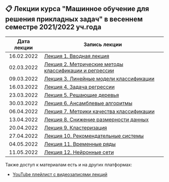 ## 📋 Лекции курса "Машинное обучение для решения прикладных задач" в весеннем семестре 2021/2022 уч.года

Дата лекции | Запись лекции  
|:----:|----|
|16.02.2022| [Лекция 1. Вводная лекция](https://youtu.be/lbO_5agM9vo) 
|02.03.2022| [Лекция 2. Метрические методы классификации и регрессии ](https://youtu.be/9r6vTSAXPtU) 
|09.03.2022| [Лекция 3. Линейные модели классификации](https://youtu.be/iEHswLt3doo) 
|16.03.2022| [Лекция 4. Задача регрессии](https://youtu.be/G6-y9p7RjSo) 
|23.03.2022| [Лекция 5. Решающие деревья](https://youtu.be/xu_KD9v0vM4) 
|30.03.2022| [Лекция 6. Ансамблевые алгоритмы](https://youtu.be/We326CB_tyM) 
|06.04.2022| [Лекция 7. Метрики качества классификации](https://youtu.be/v7Vi1neME68) 
|13.04.2022| [Лекция 8. Снижение размерности данных](https://youtu.be/8ujaBYgVRoY) 
|20.04.2022| [Лекция 9. Кластеризация](https://youtu.be/8jkd74MQKyo) 
|27.04.2022| [Лекция 10. Рекомендательные системы](https://youtu.be/P51e6dpmx_0) 
|04.05.2022| [Лекция 11. Временные ряды](https://youtu.be/zdwKGO650Bo)
|11.05.2022| [Лекция 12. Нейронные сети]() 
 
Также доступ к материалам есть и на других платформах:

* [YouTube плейлист с видеозаписями лекций](https://youtube.com/playlist?list=PLcsjsqLLSfNAri43suoDrZBVrUsqDIonL)
